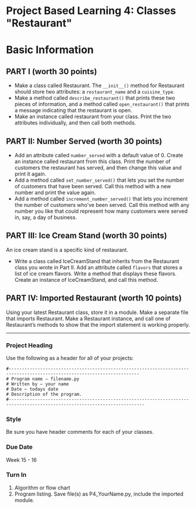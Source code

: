 # Project Based Learning 4: Classes "Restaurant"

# Basic Information

## PART I (worth 30 points)
 - Make a class called Restaurant. The `__init__()` method for Restaurant should store two attributes: a `restaurant_name` and a `cuisine_type`.
 - Make a method called `describe_restaurant()` that prints these two pieces of information, and a method called `open_restaurant()` that prints a message indicating that the restaurant is open.
 - Make an instance called restaurant from your class. Print the two attributes individually, and then call both methods.


## PART II: Number Served (worth 30 points)
 - Add an attribute called `number_served` with a default value of 0. Create an instance called restaurant from this class. Print the number of customers the restaurant has served, and then change this value and print it again.
 - Add a method called `set_number_served()` that lets you set the number of customers that have been served. Call this method with a new number and print the value again.
 - Add a method called `increment_number_served()` that lets you increment the number of customers who’ve been served. Call this method with any number you like that could represent how many customers were served in, say, a day of business.


## PART III: Ice Cream Stand (worth 30 points)
An ice cream stand is a specific kind of restaurant.

 - Write a class called IceCreamStand that inherits from the Restaurant class you wrote in Part II. Add an attribute called `flavors` that stores a list of ice cream flavors. Write a method that displays these flavors. Create an instance of IceCreamStand, and call this method.


## PART IV: Imported Restaurant (worth 10 points)
Using your latest Restaurant class, store it in a module. Make a separate file that imports Restaurant. Make a Restaurant instance, and call one of Restaurant’s methods to show that the import statement is working properly.

---

### Project Heading

Use the following as a header for all of your projects:
```
#------------------------------------------------------------------------------------------------------------------------
# Program name – filename.py
# Written by – your name
# Date – todays date
# Description of the program.
#--------------------------------------------------------------------------------------------------------------------------
```

### Style
Be sure you have header comments for each of your classes.


### Due Date
Week 15 - 16

### Turn In
1. Algorithm or flow chart
2. Program listing. Save file(s) as P4_YourName.py, include the imported module.